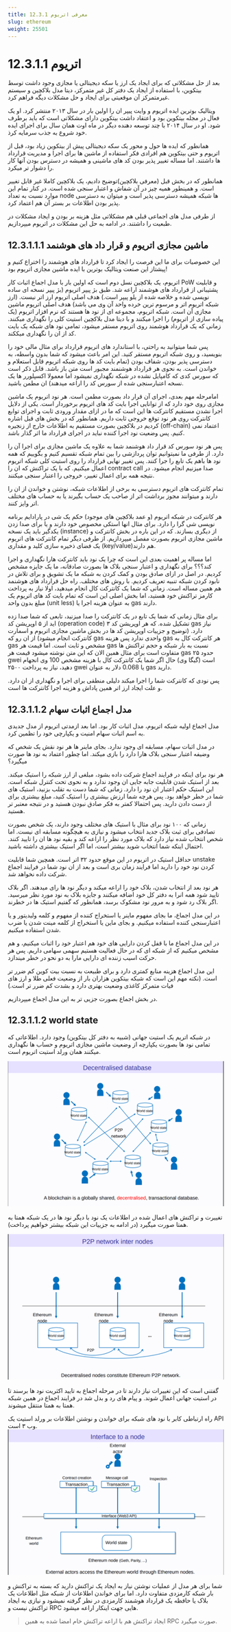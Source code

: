 ```yaml
---
title: 12.3.1 معرفی اتریوم
slug: ethereum
weight: 25501
---
```


# 12.3.1.1 اتریوم
بعد از حل مشکلاتی که برای ایجاد یک ارز یا سکه دیجیتالی یا مجازی وجود داشت توسط بیتکوین، با استفاده از ایجاد یک دفتر کل غیر متمرکز، دیتا مدل بلاکچین و سیستم غیرمتمرکز آن موقعیتی برای ایجاد و حل مشکلات دیگه فراهم کرد.

ویتالیک بوترین ایده اتریوم و وایت پیپر ان را اولین بار در سال ۲۰۱۳ منتشر کرد. او یک فعال در مجله بیتکوین بود و اعتقاد داشت بیتکوین دارای مشکلاتی است که باید برطرف شود. او در سال ۲۰۱۴ با چند توسعه دهنده دیگر در ماه اوت همان سال برای اجرای ایده خود شروع به جذب سرمایه کرذ.

همانطور که ایده ها حول و محور یک سکه دیجیتالی پیش از بیتکوین زیاد بود، قبل از اتریوم و حتی بیتکوین هم افرادی فکر استفاده از ماشین ها برای اجرا و مدیریت قرارداد ها داشتند. اما مساله تغییر پذیر بودن کد های ماشینی و همیشه در دسترس بودن آنها کار را دشوار تر میکرد.

همانطور که در بخش قبل (معرفی بلاکچین)توضیح دادیم، یک بلاکچین کاملا غیر قابل تغییر است. و همینطور همیه چیز در آن شفاش و اعتبار سنجی شده است. در کنار تمام این موارد نسبت به تعداد node ها شبکه همیشه دسترسی پذیر است و میتوان به دسترسی پذیر بودن اطلاعات بر بستر آن هم اعتماد کرد.

از طرفی مدل های اجماعی قبلی هم مشکلاتی مثل هزینه بر بودن و ایجاد مشکلات در طبعیت را داشتند. در ادامه به حل این مشکلات در اتریوم میپردازیم.

## 12.3.1.1.1 ماشین مجازی اتریوم و قرار داد های هوشنمد

این خصوصیات برای ما این فرصت را ایجاد کرد تا قرارداد های هوشمند را اختراع کنیم و پیشتاز این صنعت ویتالیک بوترین با ایده ماشین مجازی اتریوم بود!

اتریوم، یک بلاکچین نسل دوم است که اولین بار با مدل اجماع اثبات کار PoW و قابلیت پشتیبانی از قرارداد های هوشمند اراعه شد.
طبق بژ پیپر اتریوم (بژ پیپر نسخه ای ساده نویسی شده و خلاصه شده از یلو پیپر است.) هدف اصلی اتریوم ارز اتر نیست. (ارز شبکه اتریوم اتر و مرسوم ترین خرده واحد آن وی می باشد)
هدف اصلی اتریوم ماشین مجازی آن است. شبکه اتریوم، مجموعه ای از نود ها هستند که نرم افزار اتریوم (یک پیاده سازی از اتریوم) را اجرا میکنند و با دیتا مدل بلاکچین استیت کلی را نگهداری میکنند. زمانی که یک قرارداد هوشمند روی اتریوم مستقر میشود، تمامی نود های شبکه یک بایت کد از ان را نگهداری میککند.

پس شما میتوانید به راحتی، با استاندارد های اتریوم قرارداد برای مثال مالی خود را بنویسید، و روی شبکه اتریوم مستقر کنید. این امر باعث میشود که شما بدون واسطه، به دسترسی پذیر بودن، شفاف بودن (تمام بایت کد ها روی شبکه اتریوم قابل استعلام و خواندن است. به نحوی هر قرارداد هوشنمند مجبور است متن باز باشد. قابل ذکر است که سورس کدی که کامپایل نشده در شبکه نگهداری نمیشود اما معمولا اکسپلورر ها یک نسخه اعتبارسنجی شده از سورس کد را اراعه میدهند) ان مطمن باشید.

امامرحله مهم بعدی، اجرای آن قرار داد بصورت مطمن است. هر نود اتریوم یک ماشین مجازی روی خود دارد که از توانایی اجرا بایت کد های اتریوم برخوردار است. یکی از دلایل اجرا نشدن مستقیم کانترکت ها این است که ما در ازای مقدار ورودی ثابت و اجرای توابع کانترکت روی هر نود توقع خروجی ثابت داریم. همانطور که در بخش های قبل اشاره کردیم در بلاکچین بصورت مستقیم به اطلاعات خارج از زنجیره (off-chain) اعتماد نمی کنیم. پس وضعیت نود اجرا کننده نباید در اجرای قرارداد ما اثر گذار باشد.

پس هر نود سورس کد قرار داد هوشنمد شما به علاوه یک ماشین مجازی برای اجرا آن را دارد. از طرفی ما نمیتوانیم توان پردازشی را بین تمام شبکه تقسیم کنیم و بگوییم که همه نود ها باهم یک تابع را جرا کنند. پس تغییر نهایی قرارداد را روی استیت کلی شبکه اتریوم اعمال میکنیم. که با یک تراکنش که ان را contract call صدا میزنیم انجام میشود.
در نتیجه همه برای اعمال تغییر، خروجی را اعتبار سنجی میکنند.

تمام کانترکت های اتریوم دسترسی به برخی از اطلاعات شبکه، نوشتن و خواندن از ان را دارند و میتوانند مجوز برداشت اتر از صاحب یک حساب بگیرند یا به حساب های مختلف اتر وایز کنند.

هر کانترکت در شبکه اتریوم (و عمد بلاکچین های موجود) حکم یک شی در پارادایم برنامه نویسی شی گرا را دارد. برای مثال انها استکی مخصوص خود دارند و یا برای صدا زدن یکدگیر باید یک نسخه (instance) از دیگری بسازند.
که در این باره در بخش کانترکت و ماشین مجازی اتریوم بصورت مفصل میپردازیم. 
از طرفی دیگر تمام کانترکت های اتریوم یک فضای ذخیره سازی کلید و مقداری (key/value)هم دارند.

اما مساله پر اهمیت بعدی این است که چرا یک نود باید کانترکت هارا نگهداری و اجرا کند؟؟؟
برای نگهداری و اعتبار سنجی بلاک ها بصورت صادقانه، ما یک جایزه مشخص کردیم. در اصل در ازای صادق بودن و کمک کردن به شبکه ما یک تشویق و برای تلاش در نابود کردن شبکه تنبیه تعریف کردیم. با روش های مختلف.
راه حل قرارداد های هوشنمد هم همین مساله است. زمانی که شما یک کانترکت کال انجام میدهید، اولا نیاز به پرداخت کارمز تراکنش خود هستید، اما بخش اصلی این است که تمام بایت کد های اتریوم یک مبلغ بدون واحد (unit less) به عنوان هزینه اجرا یا gas دارند.

برای مثال زمانی که شما یک تابع در یک کانترکت را صدا میزنید، تابعی که شما صدا زده اید از ۵ اوپریشن کد (operation code) تشکیل شده.
که هر اوپریشن کد ۳ gas نیاز دارد.
(توضیح و جزییات اوپریشن کد ها در بخش ماشین مجازی اتریوم و اسمارت کانترکت انجام میشود)
از ان رو که gas واحدی ندارد پس هزینه gas هر کانترکت کال به gas مشخص و ثابت است.
اما قیمت هر gas نسبت به بار شبکه و حجم تراکنش ها متفاوت است
برای مثال همین الان که این متن نوشته میشود قیمت هر gas حدود ۲۵ gwei است (گیگا وی)
حال اگر شما یک کانترکت کال با هزینه مشخص 100 وی انجهام دهید، نیاز به پرداخت ۲۵۰۰ gwei یا 0.068 دلار به عنوان gas دارید.

پس نودی که کانترکت شما را اجرا میکند دلیلی منطقی برای اجرا و نگهداری از ان دارد. و علت ایجاد ارز اتر همین پاداش و هزینه اجرا کانترکت ها است.

## 12.3.1.1.2 مدل اجماع اثبات سهام

مدل اجماع اولیه شبکه اتریوم، مدل اثبات کار بود. اما بعد ازمدتی اتریوم از مدل جدیدی به اسم اثبات سهام امنیت و یکپارچی خود را تظمین کرد.

در مدل اثبات سهام، مسابقه ای وجود ندارد. بجای ماینر ها هر نود نقش یک شخص که وضیفه اعتبار سنجی بلاک هارا دارد را بازی میکند. اما چطور اعتماد به نود ها صورت میگیرد؟

هر نود برای اینکه در فرایند اجماع شرکت داده بشود، مبلغی از ارز شبکه را استیک میکند. بعد از استیک شدن قابلیت جابه جایی ان وجود ندارد و به نحوی تحت کنترل شبکه است. این استیک حکم اعتبار ان نود را دارد. زمانی که شما دست به تقلب بزنید، استیک های شما در خطر خواهد بود. پس هرچه شما ارزش بیشتری را استیک کنید، مبلغ بیشتری برای از دست دادن دارید. پس احتمالا کمتر به فکر صادق نبودن هستید و در نتیجه معتبر تر هستید.

زمانی که ۱۰۰ نود برای مثال با استیک های مختلف وجود دارند، یک شخص بصورت تصادفی برای ثبت بلاک جدید انتخاب میشود و نیازی به هیچگونه مسابقه ای نیست. اما شخص انتخاب شده نیاز دارد که بلاک مورد نظر را اراعه کند و بقیه نود ها ان را تایید کنند. احتمال اینکه شما انتخاب شوید بیشتر است، اما اگر استیک بیشتری داشته باشید.

حداقل استیک در اتریوم در این موقع حدود ۳۲ اتر است. همچین شما قابلیت unstake کردن نود خود را دارید اما فرایند زمان بری است و بعد از ان نود شما در فرایند اجماع شرکت داده نخواهد شد.

هر نود بعد از انتخاب شدن، بلاک خود را اراعه میکند و دیگر نود ها رای میدهند. اگر بلاک تایید شود همه انرا به دفتر کل خود اضافه میکنند و جایزه بلاک به نود مورد نظر میرسید. اگر بلاک رد شود و به مرور نود مشکوک برسد، همانطور که گفتیم استیک ها در خطرند.

در این مدل اجماع، ما بجای مفهوم ماینر یا استخراج کننده از مفهوم و کلمه ولیدیتور و یا اعتبارسنجی کننده استفاده میکنیم. و بجای ماین یا استخراج از کلمه مینت شدن یا ضرب شدن استفاده میکنیم.

در این مدل اجماع ما با قفل کردن دارایی های خود هم اعتبار خود را اثبات میکنیم، و هم مشخص میکنیم که از شبکه ای که در حال فعالیت هستیم سهمی سهامی داریم. پس هر حرکت اسیب زننده ای دارایی مارا به دو نحو در خطر میندازد.

این مدل اجماع هزینه منابع کمتری دارد و برای طبیعت به نسبت بیت کوین کم ضرر تر است.
(نکته مهم این است که شبکه بیتکوین هزاران بار از وضعیت فعلی طلا و ارز های فیات متمرکز کاغذی وضعیت بهتری دارد و بشدت کم ضرر تر است.)

در بخش اجماع بصورت جزیی تر به این مدل اجماع میپردازیم.


## 12.3.1.1.2  world state

در شبکه اتریم یک استیت جهانی (شبیه به دفتر کل بیتکوین) وجود دارد. اطلاعاتی که تمامی نود ها بصورت یکپارچه از وضعیت ماشین مجازی اتریوم و حساب ها نگهداری میکنند همان ورلد استیت اتریوم است.


![world state](../../../assets/img/content/chapter-12/world-state.png)

 تغییرت و تراکنش های اعمال شده در اطلاعات یک نود با دیگر نود ها در یک شبکه همتا به همتا صورت میگیرد (در ادامه به جزییات این شبکه بیشتر خواهیم پرداخت).

![P2P](../../../assets/img/content/chapter-12/p2p-net.png)

گفتنی است که این تغییرات نیاز دارند تا در مرحله اجماع به تایید اکثریت نود ها برسند تا در استیت جهانی اعمال شوند. و پیام های رد و بدل شد در فرایند اجماع در همین شبکه همتا به همتا منتقل میشوند.

راه ارتباطی کابر با نود های شبکه برای خواندن و نوشتن اطلاعات بر ورلد استیت یک API وب ۳ است.
![web3 API](../../../assets/img/content/chapter-12/web3-API.png)

شما برای هر مدل از عملیات نوشتن نیاز به ایجاد یک تراکنش دارید که بسته به تراکنش و بار شبکه کارمزدی متفاوت دارد.
اما برای خواندن اطلاعات از شبکه مثل اطلاعات یک بلاک یا حافظه یک قرارداد هوشمند کارمزدی در نظر گرفته نمیشود و نیازی به ایجاد تراکنش نیست و RPC هایی جهت اینکار اراعه میشود.

> ایجاد تراکنش هم با اراعه تراکنش خام امضا شده به همین RPC صورت میگیرد.

